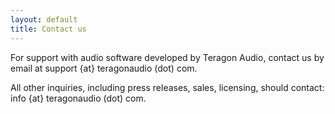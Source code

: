 ```yaml
---
layout: default
title: Contact us
---
```


For support with audio software developed by Teragon Audio, contact us by
email at support {at} teragonaudio (dot) com.

All other inquiries, including press releases, sales, licensing, should
contact: info {at} teragonaudio (dot) com.
